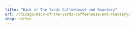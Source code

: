 ```yaml
---
title: "Back of The Yards Coffeehouse and Roastery"
url: /chicago/back-of-the-yards-coffeehouse-and-roastery/
shop: coffee
---
```


